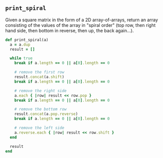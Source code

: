 ## `print_spiral`

Given a square matrix in the form of a 2D array-of-arrays, return an
array consisting of the values of the array in "spiral order" (top row,
then right hand side, then bottom in reverse, then up, the back
again...).

```ruby
def print_spiral(a)
  a = a.dup
  result = []

  while true
    break if a.length == 0 || a[0].length == 0

    # remove the first row
    result.concat(a.shift)
    break if a.length == 0 || a[0].length == 0

    # remove the right side
    a.each { |row| result << row.pop }
    break if a.length == 0 || a[0].length == 0

    # remove the bottom row
    result.concat(a.pop.reverse)
    break if a.length == 0 || a[0].length == 0

    # remove the left side
    a.reverse.each { |row| result << row.shift }
  end

  result
end
```
